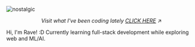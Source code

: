 
![nostalgic](https://github.com/user-attachments/assets/ea8a681f-47bc-4153-aacf-b397bc21af62)

<p align="center"> 
  <i>Visit what I've been coding lately
    <a href="https://polyglotparrot.github.io/jump/" target="_blank" rel="noopener noreferrer">CLICK HERE</a>
  </i>
  ↗
</p>

Hi, I'm Rave! :D Currently learning full-stack development while exploring web and ML/AI.

















  




